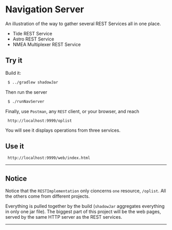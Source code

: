 # Navigation Server

An illustration of the way to gather several REST Services all in one place.

- Tide REST Service
- Astro REST Service
- NMEA Multiplexer REST Service

## Try it
Build it:
```bash
 $ ../gradlew shadowJar
```

Then run the server
```bash
 $ ./runNavServer
```

Finally, use `Postman`, any `REST` client, or your browser, and reach
```
 http://localhost:9999/oplist
```

You will see it displays operations from three services.

## Use it

```
 http://localhost:9999/web/index.html
```

---

## Notice
Notice that the `RESTImplementation` only cioncerns `one` resource, `/oplist`.
All the others come from different projects.

Everything is pulled together by the build (`shadowJar` aggregates everything in only one jar file).
The biggest part of this project will be the web pages, served by the same HTTP server as the REST services.

---

